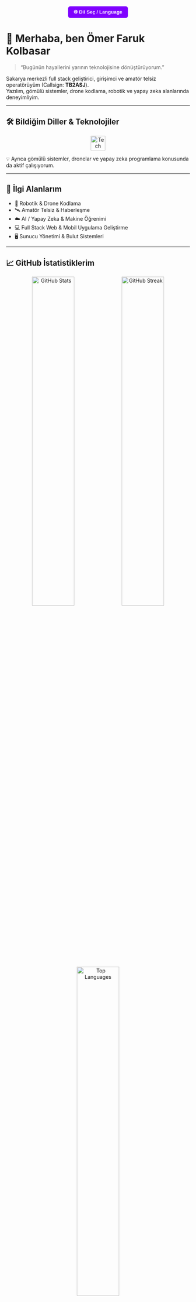 <!-- Üst Header - eski tarz, güzel animasyonlu -->
<p align="center">
  <img src="https://capsule-render.vercel.app/api?type=waving&color=8000ff&height=200&section=header&text=Ömer%20Faruk%20Kolbasar&fontSize=45&fontColor=ffffff&animation=fadeIn&fontAlignY=35" />
</p>

<!-- Dil Seçim Butonu -->
<p align="center" style="margin-top:-40px; margin-bottom:20px;">
  <button onclick="alert('Türkçe/English toggling can be implemented here!')" style="background:#8000ff; border:none; padding:8px 16px; color:white; border-radius:6px; cursor:pointer; font-weight:bold;">
    🌐 Dil Seç / Language
  </button>
</p>

# 🚀 Merhaba, ben Ömer Faruk Kolbasar

> “Bugünün hayallerini yarının teknolojisine dönüştürüyorum.”  

Sakarya merkezli full stack geliştirici, girişimci ve amatör telsiz operatörüyüm (Callsign: **TB2ASJ**).  
Yazılım, gömülü sistemler, drone kodlama, robotik ve yapay zeka alanlarında deneyimliyim.  

---

## 🛠 Bildiğim Diller & Teknolojiler
<p align="center" style="gap:8px; display:flex; flex-wrap:wrap; justify-content:center; max-width:600px; margin:auto;">
  <img src="https://skillicons.dev/icons?i=php,javascript,react,flutter,aspnet,csharp,c,python,html,css,nodejs" alt="Tech Icons" style="height:40px" />
</p>

💡 Ayrıca gömülü sistemler, dronelar ve yapay zeka programlama konusunda da aktif çalışıyorum.  

---

## 🔭 İlgi Alanlarım
- 🤖 Robotik & Drone Kodlama  
- 🛰️ Amatör Telsiz & Haberleşme  
- ☁️ AI / Yapay Zeka & Makine Öğrenimi  
- 💻 Full Stack Web & Mobil Uygulama Geliştirme  
- 🖥️ Sunucu Yönetimi & Bulut Sistemleri  

---

## 📈 GitHub İstatistiklerim
<p align="center">
  <img width="48%" src="https://github-readme-stats.vercel.app/api?username=omerfarukkolbasar&show_icons=true&theme=radical&count_private=true" alt="GitHub Stats" />
  <img width="48%" src="https://github-readme-streak-stats.herokuapp.com/?user=omerfarukkolbasar&theme=radical" alt="GitHub Streak" />
</p>

<p align="center">
  <img width="48%" src="https://github-readme-stats.vercel.app/api/top-langs/?username=omerfarukkolbasar&layout=compact&theme=radical" alt="Top Languages" />
</p>

<p align="center">
  <img src="https://github-profile-trophy.vercel.app/?username=omerfarukkolbasar&theme=radical&no-frame=true&row=1&column=7" alt="GitHub Trophies" />
</p>

---

### 🎮 Discord Status
[![Discord Presence](https://lanyard.cnrad.dev/api/1067135718473863228)](https://discord.com/users/1067135718473863228)
---

> “Öğrenmekten vazgeçmem, kodlamaktan asla yorulmam.”  
>  
> — Ömer Faruk Kolbasar  
<br />

<p align="center">
  <img src="https://capsule-render.vercel.app/api?type=waving&color=8000ff&height=120&section=footer" />
  <br/>
  <sub>Made with ❤️ by Ömer Faruk Kolbasar</sub>
</p>
